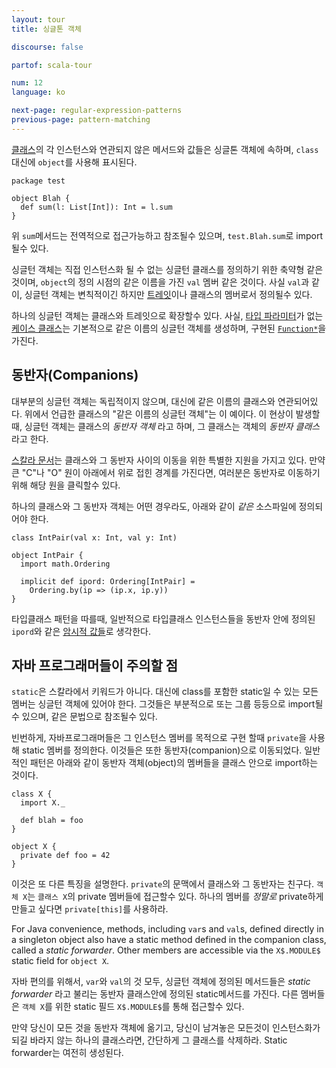 ```yaml
---
layout: tour
title: 싱글톤 객체

discourse: false

partof: scala-tour

num: 12
language: ko

next-page: regular-expression-patterns
previous-page: pattern-matching
---
```


[클래스](classes.html)의 각 인스턴스와 연관되지 않은 메서드와 값들은 싱글톤 객체에 속하며, `class`대신에 `object`를 사용해 표시된다.

```
package test

object Blah {
  def sum(l: List[Int]): Int = l.sum
}
```

위 `sum`메서드는 전역적으로 접근가능하고 참조될수 있으며, `test.Blah.sum`로 import될수 있다.

싱글턴 객체는 직접 인스턴스화 될 수 없는 싱글턴 클래스를 정의하기 위한 축약형 같은 것이며, `object`의 정의 시점의 같은 이름을 가진 `val` 멤버 같은 것이다. 사실 `val`과 같이, 싱글턴 객체는 변칙적이긴 하지만 [트레잇](traits.html)이나 클래스의 멤버로서 정의될수 있다.

하나의 싱글턴 객체는 클래스와 트레잇으로 확장할수 있다. 사실, [타입 파라미터](generic-classes.html)가 없는 [케이스 클래스](case-classes.html)는 기본적으로 같은 이름의 싱글턴 객체를 생성하며, 구현된 [`Function*`](http://www.scala-lang.org/api/current/scala/Function1.html)을 가진다.

## 동반자(Companions) ##

대부분의 싱글턴 객체는 독립적이지 않으며, 대신에 같은 이름의 클래스와 연관되어있다. 위에서 언급한 클래스의 "같은 이름의 싱글턴 객체"는 이 예이다. 이 현상이 발생할 때, 싱글턴 객체는 클래스의 *동반자 객체* 라고 하며, 그 클래스는 객체의 *동반자 클래스*라고 한다.

[스칼라 문서](https://wiki.scala-lang.org/display/SW/Introduction)는 클래스와 그 동반자 사이의 이동을 위한 특별한 지원을 가지고 있다. 만약 큰 "C"나 "O" 원이 아래에서 위로 접힌 경계를 가진다면, 여러분은 동반자로 이동하기 위해 해당 원을 클릭할수 있다.

하나의 클래스와 그 동반자 객체는 어떤 경우라도, 아래와 같이 *같은* 소스파일에 정의되어야 한다.

```tut
class IntPair(val x: Int, val y: Int)

object IntPair {
  import math.Ordering

  implicit def ipord: Ordering[IntPair] =
    Ordering.by(ip => (ip.x, ip.y))
}
```

타입클래스 패턴을 따를때, 일반적으로 타입클래스 인스턴스들을 동반자 안에 정의된 `ipord`와 같은 [암시적 값들](implicit-parameters.html)로 생각한다.

## 자바 프로그래머들이 주의할 점 ##

`static`은 스칼라에서 키워드가 아니다. 대신에 class를 포함한 static일 수 있는 모든 멤버는 싱글턴 객체에 있어야 한다. 그것들은 부분적으로 또는 그룹 등등으로 import될수 있으며, 같은 문법으로 참조될수 있다.

빈번하게, 자바프로그래머들은 그 인스턴스 멤버를 목적으로 구현 할때 `private`을 사용해 static 멤버를 정의한다. 이것들은 또한 동반자(companion)으로 이동되었다. 일반적인 패턴은 아래와 같이 동반자 객체(object)의 멤버들을 클래스 안으로 import하는 것이다.

```
class X {
  import X._

  def blah = foo
}

object X {
  private def foo = 42
}
```

이것은 또 다른 특징을 설명한다. `private`의 문맥에서 클래스와 그 동반자는 친구다. `객체 X`는 `클래스 X`의 private 멤버들에 접근할수 있다. 하나의 멤버를 *정말로* private하게 만들고 싶다면 `private[this]`를 사용하라.

For Java convenience, methods, including `var`s and `val`s, defined directly in a singleton object also have a static method defined in the companion class, called a *static forwarder*. Other members are accessible via the `X$.MODULE$` static field for `object X`.

자바 편의를 위해서, `var`와 `val`의 것 모두, 싱글턴 객체에 정의된 메서드들은 *static forwarder* 라고 불리는 동반자 클래스안에 정의된 static메서드를 가진다. 다른 멤버들은 `객체 X`를 위한 static 필드 `X$.MODULE$`를 통해 접근할수 있다.

만약 당신이 모든 것을 동반자 객체에 옮기고, 당신이 남겨놓은 모든것이 인스턴스화가 되길 바라지 않는 하나의 클래스라면, 간단하게 그 클래스를 삭제하라. Static forwarder는 여전히 생성된다.
